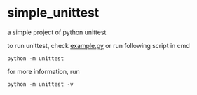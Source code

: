 # simple_unittest
a simple project of python unittest

to run unittest, check [example.py](./example.py)
or run following script in cmd
```
python -m unittest
```
for more information, run
```
python -m unittest -v
```